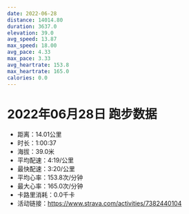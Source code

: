 ```yaml
---
date: 2022-06-28
distance: 14014.80
duration: 3637.0
elevation: 39.0
avg_speed: 13.87
max_speed: 18.00
avg_pace: 4.33
max_pace: 3.33
avg_heartrate: 153.8
max_heartrate: 165.0
calories: 0.0
---
```


# 2022年06月28日 跑步数据

- 距离：14.01公里
- 时长：1:00:37
- 海拔：39.0米
- 平均配速：4:19/公里
- 最快配速：3:20/公里
- 平均心率：153.8次/分钟
- 最大心率：165.0次/分钟
- 卡路里消耗：0.0千卡
- 活动链接：https://www.strava.com/activities/7382440104
